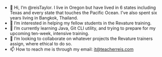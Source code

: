 - 👋 Hi, I’m @reisTaylor. I live in Oregon but have lived in 6 states including Texas and every state that touches the Pacific Ocean. 
     I've also spent six years living in Bangkok, Thailand.
- 👀 I’m interested in helping my fellow students in the Revature training. 
- 🌱 I’m currently learning Java, Git CLI utility, and trying to prepare for my upcoming ten-week, intensive training.
- 💞️ I’m looking to collaborate on whatever projects the Revature trainers assign, where ethical to do so.
- 📫 How to reach me is through my email: it@teacherreis.com

<!---
reisTaylor/reisTaylor is a ✨ special ✨ repository because its `README.md` (this file) appears on your GitHub profile.
You can click the Preview link to take a look at your changes.
--->
